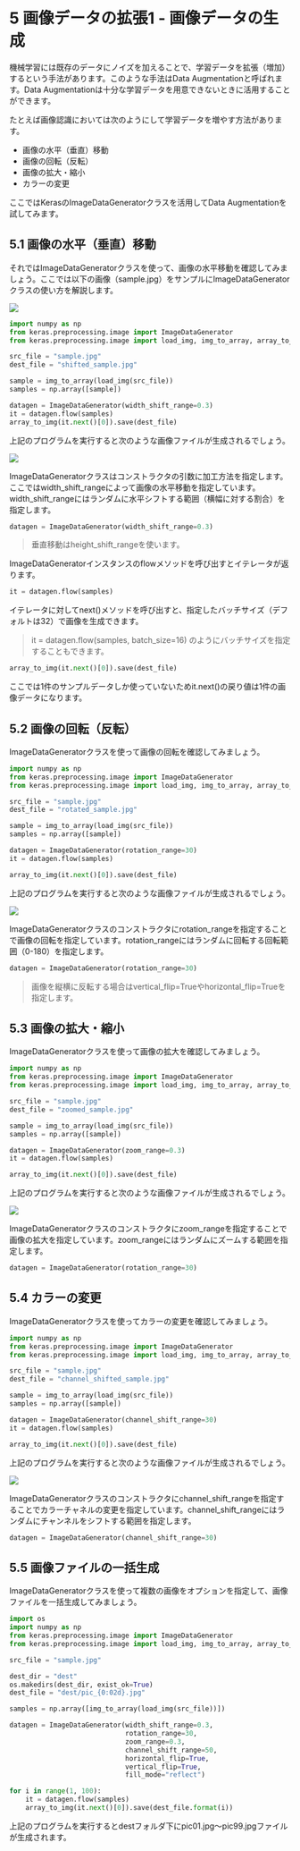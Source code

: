 # 5 画像データの拡張1 - 画像データの生成

機械学習には既存のデータにノイズを加えることで、学習データを拡張（増加）するという手法があります。このような手法はData Augmentationと呼ばれます。Data Augmentationは十分な学習データを用意できないときに活用することができます。

たとえば画像認識においては次のようにして学習データを増やす方法があります。

+ 画像の水平（垂直）移動
+ 画像の回転（反転）
+ 画像の拡大・縮小
+ カラーの変更

ここではKerasのImageDataGeneratorクラスを活用してData Augmentationを試してみます。

<div style="page-break-before:always"></div>

## 5.1 画像の水平（垂直）移動

それではImageDataGeneratorクラスを使って、画像の水平移動を確認してみましょう。ここでは以下の画像（sample.jpg）をサンプルにImageDataGeneratorクラスの使い方を解説します。

<img src="img/sample.jpg">

```python
import numpy as np
from keras.preprocessing.image import ImageDataGenerator
from keras.preprocessing.image import load_img, img_to_array, array_to_img

src_file = "sample.jpg"
dest_file = "shifted_sample.jpg"

sample = img_to_array(load_img(src_file))
samples = np.array([sample])

datagen = ImageDataGenerator(width_shift_range=0.3)
it = datagen.flow(samples)
array_to_img(it.next()[0]).save(dest_file)
```

上記のプログラムを実行すると次のような画像ファイルが生成されるでしょう。

<img src="img/shifted_sample.jpg">

<div style="page-break-before:always"></div>

ImageDataGeneratorクラスはコンストラクタの引数に加工方法を指定します。ここではwidth_shift_rangeによって画像の水平移動を指定しています。width_shift_rangeにはランダムに水平シフトする範囲（横幅に対する割合）を指定します。

```python
datagen = ImageDataGenerator(width_shift_range=0.3)
```

> 垂直移動はheight_shift_rangeを使います。


ImageDataGeneratorインスタンスのflowメソッドを呼び出すとイテレータが返ります。

```python
it = datagen.flow(samples)
```


イテレータに対してnext()メソッドを呼び出すと、指定したバッチサイズ（デフォルトは32）で画像を生成できます。


> it = datagen.flow(samples, batch_size=16) のようにバッチサイズを指定することもできます。


```python
array_to_img(it.next()[0]).save(dest_file)
```

ここでは1件のサンプルデータしか使っていないためit.next()の戻り値は1件の画像データになります。

<div style="page-break-before:always"></div>

## 5.2 画像の回転（反転）

ImageDataGeneratorクラスを使って画像の回転を確認してみましょう。

```python
import numpy as np
from keras.preprocessing.image import ImageDataGenerator
from keras.preprocessing.image import load_img, img_to_array, array_to_img

src_file = "sample.jpg"
dest_file = "rotated_sample.jpg"

sample = img_to_array(load_img(src_file))
samples = np.array([sample])

datagen = ImageDataGenerator(rotation_range=30)
it = datagen.flow(samples)

array_to_img(it.next()[0]).save(dest_file)
```

上記のプログラムを実行すると次のような画像ファイルが生成されるでしょう。

<img src="img/rotated_sample.jpg">

ImageDataGeneratorクラスのコンストラクタにrotation_rangeを指定することで画像の回転を指定しています。rotation_rangeにはランダムに回転する回転範囲（0-180）を指定します。

```python
datagen = ImageDataGenerator(rotation_range=30)
```

> 画像を縦横に反転する場合はvertical_flip=Trueやhorizontal_flip=Trueを指定します。

<div style="page-break-before:always"></div>

## 5.3 画像の拡大・縮小

ImageDataGeneratorクラスを使って画像の拡大を確認してみましょう。

```python
import numpy as np
from keras.preprocessing.image import ImageDataGenerator
from keras.preprocessing.image import load_img, img_to_array, array_to_img

src_file = "sample.jpg"
dest_file = "zoomed_sample.jpg"

sample = img_to_array(load_img(src_file))
samples = np.array([sample])

datagen = ImageDataGenerator(zoom_range=0.3)
it = datagen.flow(samples)

array_to_img(it.next()[0]).save(dest_file)
```

上記のプログラムを実行すると次のような画像ファイルが生成されるでしょう。

<img src="img/zoomed_sample.jpg">

ImageDataGeneratorクラスのコンストラクタにzoom_rangeを指定することで画像の拡大を指定しています。zoom_rangeにはランダムにズームする範囲を指定します。

```python
datagen = ImageDataGenerator(rotation_range=30)
```

<div style="page-break-before:always"></div>

## 5.4 カラーの変更

ImageDataGeneratorクラスを使ってカラーの変更を確認してみましょう。

```python
import numpy as np
from keras.preprocessing.image import ImageDataGenerator
from keras.preprocessing.image import load_img, img_to_array, array_to_img

src_file = "sample.jpg"
dest_file = "channel_shifted_sample.jpg"

sample = img_to_array(load_img(src_file))
samples = np.array([sample])

datagen = ImageDataGenerator(channel_shift_range=30)
it = datagen.flow(samples)

array_to_img(it.next()[0]).save(dest_file)
```

上記のプログラムを実行すると次のような画像ファイルが生成されるでしょう。

<img src="img/channel_shifted_sample.jpg">

ImageDataGeneratorクラスのコンストラクタにchannel_shift_rangeを指定することでカラーチャネルの変更を指定しています。channel_shift_rangeにはランダムにチャンネルをシフトする範囲を指定します。

```python
datagen = ImageDataGenerator(channel_shift_range=30)
```

<div style="page-break-before:always"></div>

## 5.5 画像ファイルの一括生成

ImageDataGeneratorクラスを使って複数の画像をオプションを指定して、画像ファイルを一括生成してみましょう。

```python
import os
import numpy as np
from keras.preprocessing.image import ImageDataGenerator
from keras.preprocessing.image import load_img, img_to_array, array_to_img

src_file = "sample.jpg"

dest_dir = "dest"
os.makedirs(dest_dir, exist_ok=True)
dest_file = "dest/pic_{0:02d}.jpg"

samples = np.array([img_to_array(load_img(src_file))])

datagen = ImageDataGenerator(width_shift_range=0.3,
                             rotation_range=30,
                             zoom_range=0.3,
                             channel_shift_range=50,
                             horizontal_flip=True,
                             vertical_flip=True,
                             fill_mode="reflect")

for i in range(1, 100):
    it = datagen.flow(samples)
    array_to_img(it.next()[0]).save(dest_file.format(i))
```

上記のプログラムを実行するとdestフォルダ下にpic01.jpg〜pic99.jpgファイルが生成されます。
